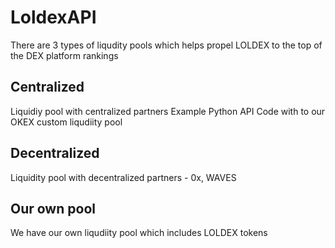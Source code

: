 # LoldexAPI

There are 3 types of liqudity pools which helps propel LOLDEX to the top of the DEX platform rankings 

## Centralized
Liquidiy pool with centralized partners
Example Python API Code with to our OKEX custom liqudiity pool

## Decentralized
Liquidity pool with decentralized partners - 0x, WAVES

## Our own pool
We have our own liqudiity pool which includes LOLDEX tokens
